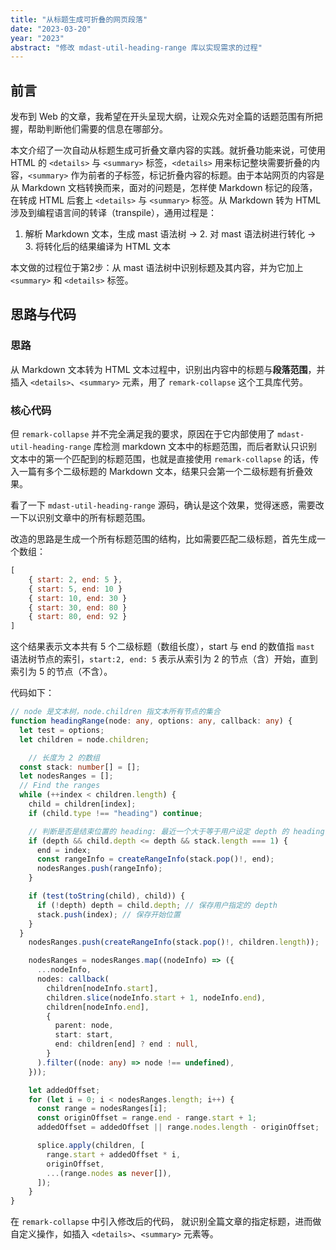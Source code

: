 ```yaml
---
title: "从标题生成可折叠的网页段落"
date: "2023-03-20"
year: "2023"
abstract: "修改 mdast-util-heading-range 库以实现需求的过程"
---
```


## 前言

发布到 Web 的文章，我希望在开头呈现大纲，让观众先对全篇的话题范围有所把握，帮助判断他们需要的信息在哪部分。

本文介绍了一次自动从标题生成可折叠文章内容的实践。就折叠功能来说，可使用 HTML 的 `<details>` 与 `<summary>` 标签，`<details>` 用来标记整块需要折叠的内容，`<summary>` 作为前者的子标签，标记折叠内容的标题。由于本站网页的内容是从 Markdown 文档转换而来，面对的问题是，怎样使 Markdown 标记的段落，在转成 HTML 后套上 `<details>` 与 `<summary>` 标签。从 Markdown 转为 HTML 涉及到编程语言间的转译（transpile），通用过程是：

  1. 解析 Markdown 文本，生成 mast 语法树 -> 2. 对 mast 语法树进行转化 -> 3. 将转化后的结果编译为 HTML 文本

本文做的过程位于第2步：从 mast 语法树中识别标题及其内容，并为它加上 `<summary>` 和 `<details>` 标签。

## 思路与代码

### 思路

从 Markdown 文本转为 HTML 文本过程中，识别出内容中的标题与**段落范围**，并插入 `<details>`、`<summary>` 元素，用了 `remark-collapse` 这个工具库代劳。

### 核心代码

但 `remark-collapse` 并不完全满足我的要求，原因在于它内部使用了 `mdast-util-heading-range` 库检测 markdown 文本中的标题范围，而后者默认只识别文本中的第一个匹配到的标题范围，也就是直接使用 `remark-collapse` 的话，传入一篇有多个二级标题的 Markdown 文本，结果只会第一个二级标题有折叠效果。

看了一下 `mdast-util-heading-range` 源码，确认是这个效果，觉得迷惑，需要改一下以识别文章中的所有标题范围。

改造的思路是生成一个所有标题范围的结构，比如需要匹配二级标题，首先生成一个数组：

```js
[
	{ start: 2, end: 5 },
	{ start: 5, end: 10 }
	{ start: 10, end: 30 }
	{ start: 30, end: 80 }
	{ start: 80, end: 92 }
]
```

这个结果表示文本共有 5 个二级标题（数组长度），start 与 end 的数值指 `mast` 语法树节点的索引，`start:2, end: 5` 表示从索引为 2 的节点（含）开始，直到索引为 5 的节点（不含）。

代码如下：

```ts
// node 是文本树，node.children 指文本所有节点的集合
function headingRange(node: any, options: any, callback: any) {
  let test = options;
  let children = node.children;

	// 长度为 2 的数组
  const stack: number[] = [];
  let nodesRanges = [];
  // Find the ranges
  while (++index < children.length) {
    child = children[index];
    if (child.type !== "heading") continue;

    // 判断是否是结束位置的 heading: 最近一个大于等于用户设定 depth 的 heading
    if (depth && child.depth <= depth && stack.length === 1) {
      end = index;
      const rangeInfo = createRangeInfo(stack.pop()!, end);
      nodesRanges.push(rangeInfo);
    }

    if (test(toString(child), child)) {
      if (!depth) depth = child.depth; // 保存用户指定的 depth
      stack.push(index); // 保存开始位置
    }
  }
	nodesRanges.push(createRangeInfo(stack.pop()!, children.length));

	nodesRanges = nodesRanges.map((nodeInfo) => ({
      ...nodeInfo,
      nodes: callback(
        children[nodeInfo.start],
        children.slice(nodeInfo.start + 1, nodeInfo.end),
        children[nodeInfo.end],
        {
          parent: node,
          start: start,
          end: children[end] ? end : null,
        }
      ).filter((node: any) => node !== undefined),
    }));

    let addedOffset;
    for (let i = 0; i < nodesRanges.length; i++) {
      const range = nodesRanges[i];
      const originOffset = range.end - range.start + 1;
      addedOffset = addedOffset || range.nodes.length - originOffset;

      splice.apply(children, [
        range.start + addedOffset * i,
        originOffset,
        ...(range.nodes as never[]),
      ]);
    }
}
```

在 `remark-collapse` 中引入修改后的代码， 就识别全篇文章的指定标题，进而做自定义操作，如插入 `<details>`、`<summary>` 元素等。